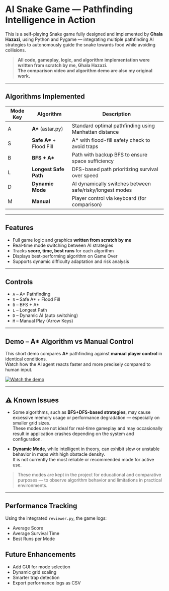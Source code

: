 # AI Snake Game — Pathfinding Intelligence in Action

This is a self-playing Snake game fully designed and implemented by **Ghala Hazazi**, using Python and Pygame — integrating multiple pathfinding AI strategies to autonomously guide the snake towards food while avoiding collisions.

>  **All code, gameplay, logic, and algorithm  implementation were written from scratch by me, Ghala Hazazi.**  
>  **The comparison video and algorithm demo are also my original work.**  

---

##  Algorithms Implemented

| Mode Key | Algorithm | Description |
|----------|-----------|-------------|
| A        | **A\*** (astar.py) | Standard optimal pathfinding using Manhattan distance |
| S        | **Safe A\*** + Flood Fill | A* with flood-fill safety check to avoid traps |
| B        | **BFS + A\*** | Path with backup BFS to ensure space sufficiency |
| L        | **Longest Safe Path** | DFS-based path prioritizing survival over speed |
| D        | **Dynamic Mode** | AI dynamically switches between safe/risky/longest modes |
| M        | **Manual** | Player control via keyboard (for comparison) |

---

## Features

- Full game logic and graphics **written from scratch by me**  
- Real-time mode switching between AI strategies  
- Tracks **score, time, best runs** for each algorithm  
- Displays best-performing algorithm on Game Over  
- Supports dynamic difficulty adaptation and risk analysis  

---

## Controls

- `A` – A* Pathfinding  
- `S` – Safe A* + Flood Fill  
- `B` – BFS + A*  
- `L` – Longest Path  
- `D` – Dynamic AI (auto switching)  
- `M` – Manual Play (Arrow Keys)



---

## Demo – A* Algorithm vs Manual Control

This short demo compares **A\*** pathfinding against **manual player control** in identical conditions.  
Watch how the AI agent reacts faster and more precisely compared to human input.

[![Watch the demo](https://img.youtube.com/vi/exKASTeQpNM/0.jpg)](https://www.youtube.com/watch?v=exKASTeQpNM)

---


## ⚠ Known Issues

- Some algorithms, such as **BFS+DFS-based strategies**, may cause excessive memory usage or performance degradation — especially on smaller grid sizes.  
  These modes are not ideal for real-time gameplay and may occasionally result in application crashes depending on the system and configuration.

- **Dynamic Mode**, while intelligent in theory, can exhibit slow or unstable behavior in maps with high obstacle density.  
  It is not currently the most reliable or recommended mode for active use.

> These modes are kept in the project for educational and comparative purposes — to observe algorithm behavior and limitations in practical environments.
---

##  Performance Tracking

Using the integrated `reviewer.py`, the game logs:
- Average Score
- Average Survival Time
- Best Runs per Mode


## Future Enhancements

- Add GUI for mode selection  
- Dynamic grid scaling  
- Smarter trap detection  
- Export performance logs as CSV


